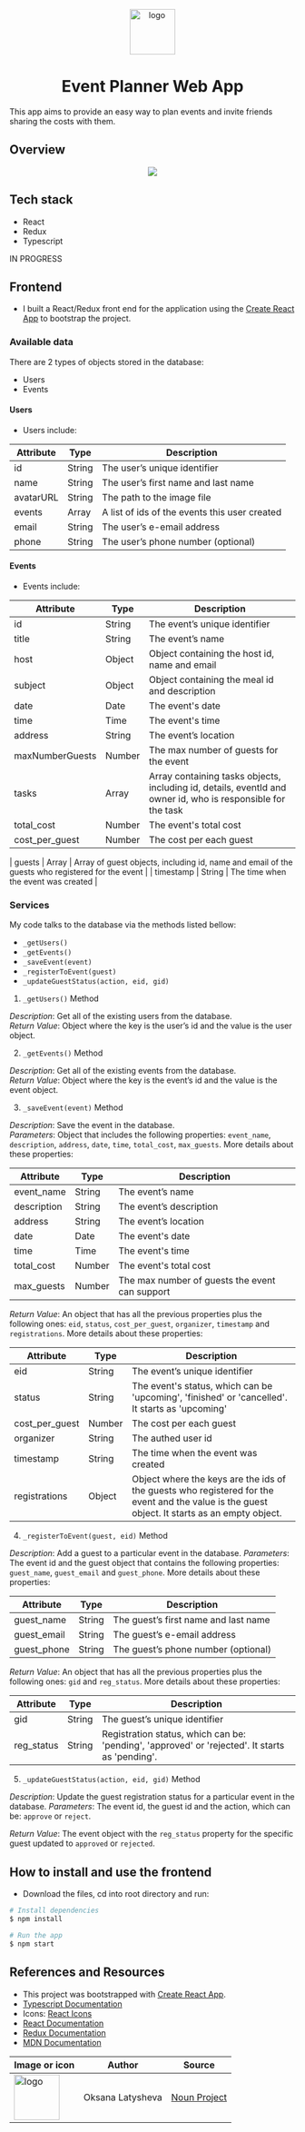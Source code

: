 <p align="center"><a href="https://github.com/MarinaFroes/Event_Planner" target="_blank"><img src="./src/assets/icons/logo.svg" alt="logo" title="logo" width="80"></a></p>
<h1 align="center">Event Planner Web App</h1>

This app aims to provide an easy way to plan events and invite friends sharing the costs with them.
<!-- TODO: Describe how it works -->

## Overview
<p align="center"><img src="./src/assets/images/Create Event.png" align="center" /></p>

## Tech stack

- React
- Redux
- Typescript
<!-- TODO: Add the rest of the tech stack -->
IN PROGRESS
 
## Frontend

- I built a React/Redux front end for the application using the [Create React App](https://github.com/facebook/create-react-app) to bootstrap the project.

### Available data

There are 2 types of objects stored in the database:

* Users
* Events

#### Users

- Users include:

| Attribute    | Type             | Description           |
|-----------------|------------------|-------------------         |
| id                 | String           | The user’s unique identifier |
| name          | String           | The user’s first name  and last name     |
| avatarURL  | String           | The path to the image file |
| events | Array | A list of ids of the events this user created|
| email      | String         |  The user’s e-email address |
| phone  | String | The user’s phone number (optional) |

#### Events

- Events include:

| Attribute | Type | Description |
|-----------------|------------------|-------------------|
| id                  | String | The event’s unique identifier |
| title          | String           | The event’s name |
| host | Object | Object containing the host id, name and email  |
| subject         | Object           | Object containing the meal id and description |
| date        | Date | The event's date |
| time        | Time | The event's time |
| address         | String           | The event’s location |
| maxNumberGuests | Number | The max number of guests for the event|
| tasks | Array | Array containing tasks objects, including id, details, eventId and owner id, who is responsible for the task|
| total_cost | Number | The event's total cost|
| cost_per_guest | Number | The cost per each guest|

| guests | Array | Array of guest objects, including id, name and email of the guests who registered for the event |
| timestamp | String | The time when the event was created |


### Services

My code talks to the database via the methods listed bellow:

* `_getUsers()`
* `_getEvents()`
* `_saveEvent(event)`
* `_registerToEvent(guest)`
* `_updateGuestStatus(action, eid, gid)`
<!-- TODO: _addUser(user) -->

1) `_getUsers()` Method

*Description*: Get all of the existing users from the database.  
*Return Value*: Object where the key is the user’s id and the value is the user object.

2) `_getEvents()` Method

*Description*: Get all of the existing events from the database.  
*Return Value*: Object where the key is the event’s id and the value is the event object.

3) `_saveEvent(event)` Method

*Description*: Save the event in the database.  
*Parameters*:  Object that includes the following properties: `event_name`, `description`, `address`, `date`, `time`, `total_cost`, `max_guests`. More details about these properties:

| Attribute | Type | Description |
|-----------------|------------------|-------------------|
| event_name          | String           | The event’s name |
| description         | String           | The event’s description |
| address         | String           | The event’s location |
| date        | Date | The event's date |
| time        | Time | The event's time |
| total_cost | Number | The event's total cost|
| max_guests | Number | The max number of guests the event can support|

*Return Value*:  An object that has all the previous properties plus the following ones: `eid`, `status`, `cost_per_guest`, `organizer`, `timestamp` and `registrations`. More details about these properties:

| Attribute | Type | Description |
|-----------------|------------------|-------------------|
| eid                  | String | The event’s unique identifier |
| status | String | The event's status, which can be 'upcoming', 'finished' or 'cancelled'. It starts as 'upcoming' |
| cost_per_guest | Number | The cost per each guest|
| organizer | String | The authed user id |
| timestamp | String | The time when the event was created |
| registrations | Object | Object where the keys are the ids of the guests who registered for the event and the value is the guest object. It starts as an empty object. |

4) `_registerToEvent(guest, eid)` Method

*Description*: Add a guest to a particular event in the database.
*Parameters*: The event id and the guest object that contains the following properties: `guest_name`, `guest_email` and `guest_phone`. More details about these properties:

| Attribute | Type | Description |
|-----------------|------------------|-------------------|
| guest_name          | String           | The guest’s first name  and last name     |
| guest_email      | String         |  The guest’s e-email address |
| guest_phone  | String | The guest’s phone number (optional) |

*Return Value*:  An object that has all the previous properties plus the following ones: `gid` and `reg_status`. More details about these properties:

| Attribute | Type | Description |
|-----------------|------------------|-------------------|
| gid                  | String | The guest’s unique identifier |
| reg_status | String | Registration status, which can be: 'pending', 'approved' or 'rejected'. It starts as 'pending'.|

5) `_updateGuestStatus(action, eid, gid)` Method

*Description*: Update the guest registration status for a particular event in the database.
*Parameters*: The event id, the guest id and the action, which can be: `approve` or `reject`. 

*Return Value*:  The event object with the `reg_status` property for the specific guest updated to `approved` or `rejected`.


## How to install and use the frontend
<!-- TODO: Update install and use instructions -->
- Download the files, cd into root directory and run:
```bash
# Install dependencies
$ npm install

# Run the app
$ npm start
```  

## References and Resources

- This project was bootstrapped with [Create React App](https://github.com/facebook/create-react-app).
- [Typescript Documentation](https://www.typescriptlang.org/docs/home)
- Icons: [React Icons](https://react-icons.netlify.com/#/icons/fa)
- [React Documentation](https://reactjs.org)
- [Redux Documentation](https://redux.js.org/)
- [MDN Documentation](https://developer.mozilla.org)

<!-- TODO: Add reference to images and icons -->
| Image or icon | Author | Source |
|-----------------|------------------|-------------------|
| <img src="./src/assets/icons/logo.svg" alt="logo" title="logo" width="80">            | Oksana Latysheva | [Noun Project](https://thenounproject.com/search/?q=event&i=1004866) |
 
